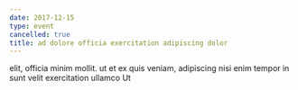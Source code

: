 ```yaml
---
date: 2017-12-15
type: event
cancelled: true
title: ad dolore officia exercitation adipiscing dolor
---
```

elit, officia minim mollit. ut et ex quis veniam, adipiscing nisi enim tempor in sunt velit exercitation ullamco Ut